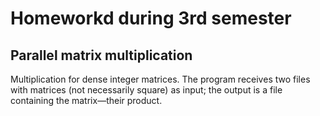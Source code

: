 # Homeworkd during 3rd semester
## Parallel matrix multiplication
Multiplication for dense integer matrices. The program receives two files with matrices (not necessarily square) as input; the output is a file containing the matrix—their product.

